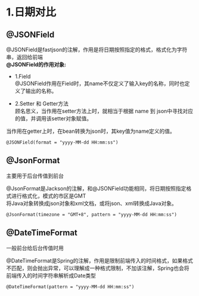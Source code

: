 # 1.日期对比

## @JSONField

@JSONField是fastjson的注解，作用是将日期按照指定的格式，格式化为字符串，返回给前端  
**@JSONField的作用对象:**

* 1.Field  
  @JSONField作用在Field时，其name不仅定义了输入key的名称，同时也定义了输出的名称。

* 2.Setter 和 Getter方法  
  顾名思义，当作用在setter方法上时，就相当于根据 name 到 json中寻找对应的值，并调用该setter对象赋值。

当作用在getter上时，在bean转换为json时，其key值为name定义的值。

```
@JSONField(format = "yyyy-MM-dd HH:mm:ss")
```

## @JsonFormat

主要用于后台传值到前台

@JsonFormat是Jackson的注解，和@JSONField功能相同，将日期按照指定格式进行格式化，模式的市区是GMT  
将Java对象转换成json对象和xml文档，或将json、xml转换成Java对象。

```
@JsonFormat(timezone = "GMT+8", pattern = "yyyy-MM-dd HH:mm:ss")
```

## @DateTimeFormat

一般前台给后台传值时用

@DateTimeFormat是Spring的注解，作用是限制前端传入的时间格式，如果格式不匹配，则会抛出异常，可以理解成一种格式限制，不加该注解，Spring也会将前端传入的时间字符串解析成Date类型

```
@DateTimeFormat(pattern = "yyyy-MM-dd HH:mm:ss")
```



